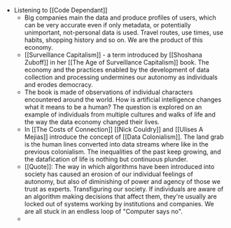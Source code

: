 - Listening to [[Code Dependant]]
	- Big companies main the data and produce profiles of users, which can be very accurate even if only metadata, or potentially unimportant, not-personal data is used. Travel routes, use times, use habits, shopping history and so on. We are the product of this economy.
	- [[Surveillance Capitalism]] - a term introduced by [[Shoshana Zuboff]] in her [[The Age of Surveillance Capitalism]] book. The economy and the practices enabled by the development of data collection and processing undermines our autonomy as individuals and erodes democracy.
	- The book is made of observations of individual characters encountered around the world. How is artificial intelligence changes what it means to be a human? The question is explored on an example of individuals from multiple cultures and walks of life and the way the data economy changed their lives.
	- In [[The Costs of Connection]] [[Nick Couldry]] and [[Ulises A Mejias]] introduce the concept of [[Data Colonialism]]. The land grab is the human lines converted into data streams where like in the previous colonialism. The inequalities of the past keep growing, and the datafication of life is nothing but continuous plunder.
	- [[Quote]]: The way in which algorithms have been introduced into society has caused an erosion of our individual feelings of autonomy, but also of diminishing of power and agency of those we trust as experts. Transfiguring our society. If individuals are aware of an algorithm making decisions that affect them, they're usually are locked out of systems working by institutions and companies. We are all stuck in an endless loop of "Computer says no".
	-